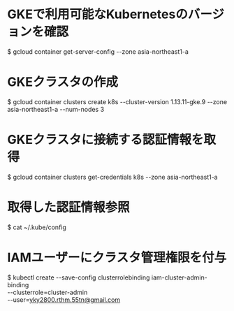 # GKEで利用可能なKubernetesのバージョンを確認
$ gcloud container get-server-config --zone asia-northeast1-a

# GKEクラスタの作成
$ gcloud container clusters create k8s --cluster-version 1.13.11-gke.9 --zone asia-northeast1-a --num-nodes 3

# GKEクラスタに接続する認証情報を取得
$ gcloud container clusters get-credentials k8s --zone asia-northeast1-a

# 取得した認証情報参照
$ cat ~/.kube/config

# IAMユーザーにクラスタ管理権限を付与
$ kubectl create --save-config clusterrolebinding iam-cluster-admin-binding \
    --clusterrole=cluster-admin \
    --user=yky2800.rthm.55tn@gmail.com
